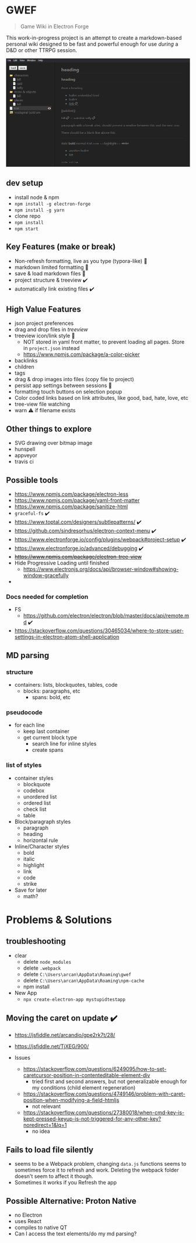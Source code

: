 # GWEF

> Game Wiki in Electron Forge

This work-in-progress project is an attempt to create a markdown-based personal wiki designed to be fast and powerful enough for use *during* a D&D or other TTRPG session.

![screenshot](docs/screenshot.png)

## dev setup

* install node & npm
* `npm install -g electron-forge`
* `npm install -g yarn`
* clone repo
* `npm install`
* `npm start`

## Key Features (make or break)

* Non-refresh formatting, live as you type (typora-like) :construction:
* markdown limited formatting :construction:
* save & load markdown files :construction:
* project structure & treeview :heavy_check_mark:
* automatically link existing files :heavy_check_mark:

## High Value Features

* json project preferences
* drag and drop files in *treeview*
* treeview icon/link style :construction:
  * NOT stored in yaml front matter, to prevent loading all pages. Store in `project.json` instead
  * https://www.npmjs.com/package/a-color-picker
* backlinks
* children
* tags
* drag & drop images into files (copy file to project)
* persist app settings between sessions :construction:
* formatting touch buttons on selection popup
* Color coded links based on link attributes, like good, bad, hate, love, etc
* tree-view file watching
* warn :warning: ​if filename exists 

## Other things to explore

* SVG drawing over bitmap image
* hunspell
* appveyor
* travis ci

## Possible tools

* https://www.npmjs.com/package/electron-less
* https://www.npmjs.com/package/yaml-front-matter
* https://www.npmjs.com/package/sanitize-html
* `graceful-fs` :heavy_check_mark:
* https://www.toptal.com/designers/subtlepatterns/ :heavy_check_mark:
* https://github.com/sindresorhus/electron-context-menu :heavy_check_mark:
* https://www.electronforge.io/config/plugins/webpack#project-setup :heavy_check_mark:
* https://www.electronforge.io/advanced/debugging :heavy_check_mark:
* ~~https://www.npmjs.com/package/electron-tree-view~~
* Hide Progressive Loading until finished
  * https://www.electronjs.org/docs/api/browser-window#showing-window-gracefully
* 

### Docs needed for completion

* FS
  * https://github.com/electron/electron/blob/master/docs/api/remote.md :heavy_check_mark:
* https://stackoverflow.com/questions/30465034/where-to-store-user-settings-in-electron-atom-shell-application

## MD parsing

### structure

* containers: lists, blockquotes, tables, code
  * blocks: paragraphs, etc
    * spans: bold, etc

### pseudocode

* for each line
  * keep last container
  * get current block type
    * search line for inline styles
    * create spans

### list of styles

* container styles
  * blockquote
  * codebox
  * unordered list
  * ordered list
  * check list
  * table
* Block/paragraph styles
  * paragraph
  * heading
  * horizontal rule
* Inline/Character styles
  * bold
  * italic
  * highlight
  * link
  * code
  * strike
* Save for later
  * math?

# Problems & Solutions

## troubleshooting

* clear
  * delete `node_modules`
  * delete `.webpack`
  * delete `C:\Users\arcan\AppData\Roaming\gwef`
  * delete `C:\Users\arcan\AppData\Roaming\npm-cache`
  * npm install
* New App
  * `npx create-electron-app mystupidtestapp`

## Moving the caret on update :heavy_check_mark:

* https://jsfiddle.net/arcandio/gpe2rk7t/28/
* https://jsfiddle.net/TjXEG/900/



* Issues
  * https://stackoverflow.com/questions/6249095/how-to-set-caretcursor-position-in-contenteditable-element-div
    * tried first and second answers, but not generalizable enough for my conditions (child element regeneration)
  * https://stackoverflow.com/questions/4749146/problem-with-caret-position-when-modifying-a-field-htmljs
    * not relevant
  * https://stackoverflow.com/questions/27380018/when-cmd-key-is-kept-pressed-keyup-is-not-triggered-for-any-other-key?noredirect=1&lq=1
    * no idea

## Fails to load file silently

* seems to be a Webpack problem, changing `data.js` functions seems to sometimes force it to refresh and work. Deleting the webpack folder doesn't seem to affect it though.
* Sometimes it works if you Refresh the app

## Possible Alternative: Proton Native

* no Electron
* uses React
* compiles to native QT
* Can I access the text elements/do my md parsing?
